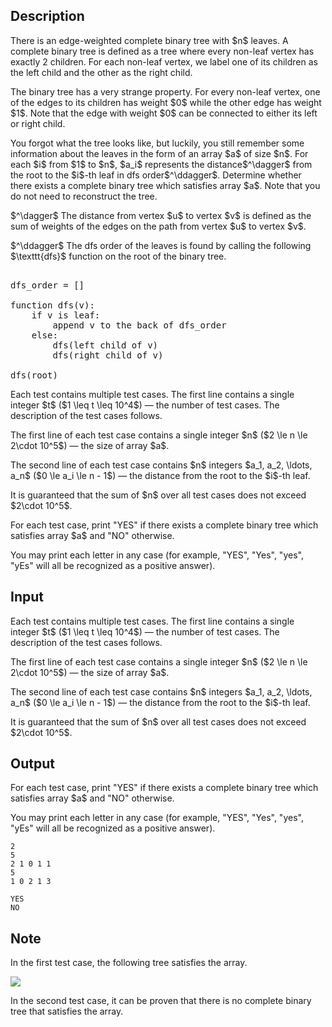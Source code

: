## Description

<div><p>There is an edge-weighted complete binary tree with $n$ leaves. A complete binary tree is defined as a tree where every non-leaf vertex has exactly 2 children. For each non-leaf vertex, we label one of its children as the left child and the other as the right child.</p><p>The binary tree has a very strange property. For every non-leaf vertex, one of the edges to its children has weight $0$ while the other edge has weight $1$. Note that the edge with weight $0$ can be connected to either its left or right child.</p><p>You forgot what the tree looks like, but luckily, you still remember some information about the leaves in the form of an array $a$ of size $n$. For each $i$ from $1$ to $n$, $a_i$ represents the distance$^\dagger$ from the root to the $i$-th leaf in dfs order$^\ddagger$. Determine whether there exists a complete binary tree which satisfies array $a$. Note that you <span class="tex-font-style-bf">do not</span> need to reconstruct the tree.</p><p>$^\dagger$ The distance from vertex $u$ to vertex $v$ is defined as the sum of weights of the edges on the path from vertex $u$ to vertex $v$.</p><p>$^\ddagger$ The dfs order of the leaves is found by calling the following $\texttt{dfs}$ function on the root of the binary tree. </p><pre class="verbatim"><br>dfs_order = []<br><br>function dfs(v):<br>    if v is leaf:<br>        append v to the back of dfs_order<br>    else:<br>        dfs(left child of v)<br>        dfs(right child of v)<br><br>dfs(root)<br></pre></div><div class="input-specification"><p>Each test contains multiple test cases. The first line contains a single integer $t$ ($1 \leq t \leq 10^4$)&nbsp;— the number of test cases. The description of the test cases follows.</p><p>The first line of each test case contains a single integer $n$ ($2 \le n \le 2\cdot 10^5$)&nbsp;— the size of array $a$.</p><p>The second line of each test case contains $n$ integers $a_1, a_2, \ldots, a_n$ ($0 \le a_i \le n - 1$)&nbsp;— the distance from the root to the $i$-th leaf.</p><p>It is guaranteed that the sum of $n$ over all test cases does not exceed $2\cdot 10^5$.</p></div><div class="output-specification"><p>For each test case, print "YES" if there exists a complete binary tree which satisfies array $a$ and "NO" otherwise.</p><p>You may print each letter in any case (for example, "YES", "Yes", "yes", "yEs" will all be recognized as a positive answer).</p></div>

## Input

<p>Each test contains multiple test cases. The first line contains a single integer $t$ ($1 \leq t \leq 10^4$)&nbsp;— the number of test cases. The description of the test cases follows.</p><p>The first line of each test case contains a single integer $n$ ($2 \le n \le 2\cdot 10^5$)&nbsp;— the size of array $a$.</p><p>The second line of each test case contains $n$ integers $a_1, a_2, \ldots, a_n$ ($0 \le a_i \le n - 1$)&nbsp;— the distance from the root to the $i$-th leaf.</p><p>It is guaranteed that the sum of $n$ over all test cases does not exceed $2\cdot 10^5$.</p>

## Output

<p>For each test case, print "YES" if there exists a complete binary tree which satisfies array $a$ and "NO" otherwise.</p><p>You may print each letter in any case (for example, "YES", "Yes", "yes", "yEs" will all be recognized as a positive answer).</p>





```input1|2,3
2
5
2 1 0 1 1
5
1 0 2 1 3
```




```output1
YES
NO
```



## Note

<p>In the first test case, the following tree satisfies the array.</p><p><img class="tex-graphics" src="file://YEmuoBmD.png" style="max-width: 100.0%;max-height: 100.0%;"></p><p>In the second test case, it can be proven that there is no complete binary tree that satisfies the array.</p>
